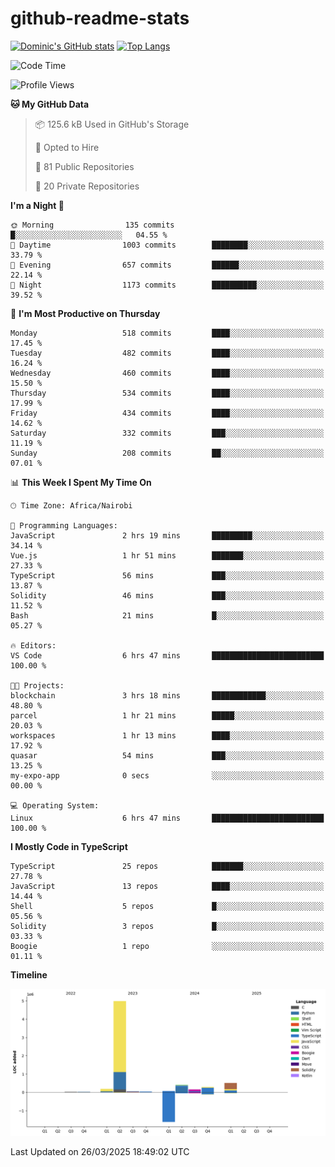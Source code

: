 # github-readme-stats
[![Dominic's GitHub stats](https://github-readme-stats.vercel.app/api?username=Domengo&show_icons=true)](https://github.com/anuraghazra/github-readme-stats)
[![Top Langs](https://github-readme-stats.vercel.app/api/top-langs/?username=Domengo&show_icons=true)](https://github.com/Domengo/github-readme-stats)

<!--START_SECTION:waka-->
![Code Time](http://img.shields.io/badge/Code%20Time-1%2C056%20hrs%2031%20mins-blue)

![Profile Views](http://img.shields.io/badge/Profile%20Views-0-blue)

**🐱 My GitHub Data** 

> 📦 125.6 kB Used in GitHub's Storage 
 > 
> 💼 Opted to Hire
 > 
> 📜 81 Public Repositories 
 > 
> 🔑 20 Private Repositories 
 > 
**I'm a Night 🦉** 

```text
🌞 Morning                135 commits         █░░░░░░░░░░░░░░░░░░░░░░░░   04.55 % 
🌆 Daytime                1003 commits        ████████░░░░░░░░░░░░░░░░░   33.79 % 
🌃 Evening                657 commits         ██████░░░░░░░░░░░░░░░░░░░   22.14 % 
🌙 Night                  1173 commits        ██████████░░░░░░░░░░░░░░░   39.52 % 
```
📅 **I'm Most Productive on Thursday** 

```text
Monday                   518 commits         ████░░░░░░░░░░░░░░░░░░░░░   17.45 % 
Tuesday                  482 commits         ████░░░░░░░░░░░░░░░░░░░░░   16.24 % 
Wednesday                460 commits         ████░░░░░░░░░░░░░░░░░░░░░   15.50 % 
Thursday                 534 commits         ████░░░░░░░░░░░░░░░░░░░░░   17.99 % 
Friday                   434 commits         ████░░░░░░░░░░░░░░░░░░░░░   14.62 % 
Saturday                 332 commits         ███░░░░░░░░░░░░░░░░░░░░░░   11.19 % 
Sunday                   208 commits         ██░░░░░░░░░░░░░░░░░░░░░░░   07.01 % 
```


📊 **This Week I Spent My Time On** 

```text
🕑︎ Time Zone: Africa/Nairobi

💬 Programming Languages: 
JavaScript               2 hrs 19 mins       █████████░░░░░░░░░░░░░░░░   34.14 % 
Vue.js                   1 hr 51 mins        ███████░░░░░░░░░░░░░░░░░░   27.33 % 
TypeScript               56 mins             ███░░░░░░░░░░░░░░░░░░░░░░   13.87 % 
Solidity                 46 mins             ███░░░░░░░░░░░░░░░░░░░░░░   11.52 % 
Bash                     21 mins             █░░░░░░░░░░░░░░░░░░░░░░░░   05.27 % 

🔥 Editors: 
VS Code                  6 hrs 47 mins       █████████████████████████   100.00 % 

🐱‍💻 Projects: 
blockchain               3 hrs 18 mins       ████████████░░░░░░░░░░░░░   48.80 % 
parcel                   1 hr 21 mins        █████░░░░░░░░░░░░░░░░░░░░   20.03 % 
workspaces               1 hr 13 mins        ████░░░░░░░░░░░░░░░░░░░░░   17.92 % 
quasar                   54 mins             ███░░░░░░░░░░░░░░░░░░░░░░   13.25 % 
my-expo-app              0 secs              ░░░░░░░░░░░░░░░░░░░░░░░░░   00.00 % 

💻 Operating System: 
Linux                    6 hrs 47 mins       █████████████████████████   100.00 % 
```

**I Mostly Code in TypeScript** 

```text
TypeScript               25 repos            ███████░░░░░░░░░░░░░░░░░░   27.78 % 
JavaScript               13 repos            ████░░░░░░░░░░░░░░░░░░░░░   14.44 % 
Shell                    5 repos             █░░░░░░░░░░░░░░░░░░░░░░░░   05.56 % 
Solidity                 3 repos             █░░░░░░░░░░░░░░░░░░░░░░░░   03.33 % 
Boogie                   1 repo              ░░░░░░░░░░░░░░░░░░░░░░░░░   01.11 % 
```



**Timeline**

![Lines of Code chart](https://raw.githubusercontent.com/Domengo/Domengo/main/assets/bar_graph.png)


 Last Updated on 26/03/2025 18:49:02 UTC
<!--END_SECTION:waka-->



